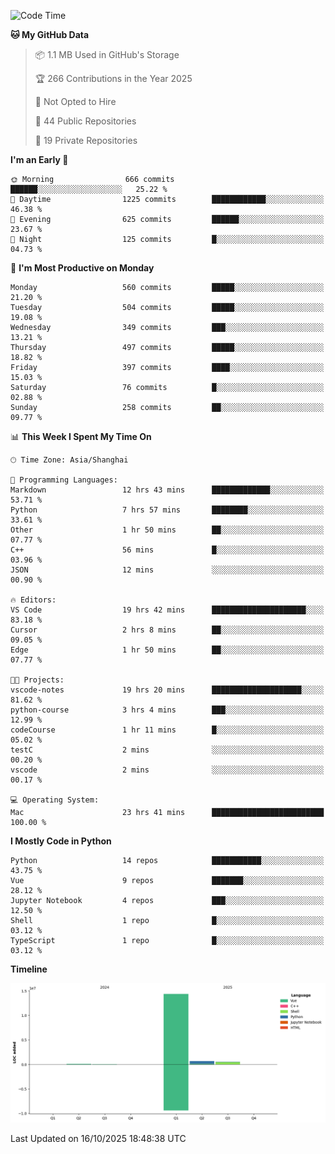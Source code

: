 <!--START_SECTION:waka-->
![Code Time](http://img.shields.io/badge/Code%20Time-800%20hrs%2017%20mins-blue)

**🐱 My GitHub Data** 

> 📦 1.1 MB Used in GitHub's Storage 
 > 
> 🏆 266 Contributions in the Year 2025
 > 
> 🚫 Not Opted to Hire
 > 
> 📜 44 Public Repositories 
 > 
> 🔑 19 Private Repositories 
 > 
**I'm an Early 🐤** 

```text
🌞 Morning                666 commits         ██████░░░░░░░░░░░░░░░░░░░   25.22 % 
🌆 Daytime                1225 commits        ████████████░░░░░░░░░░░░░   46.38 % 
🌃 Evening                625 commits         ██████░░░░░░░░░░░░░░░░░░░   23.67 % 
🌙 Night                  125 commits         █░░░░░░░░░░░░░░░░░░░░░░░░   04.73 % 
```
📅 **I'm Most Productive on Monday** 

```text
Monday                   560 commits         █████░░░░░░░░░░░░░░░░░░░░   21.20 % 
Tuesday                  504 commits         █████░░░░░░░░░░░░░░░░░░░░   19.08 % 
Wednesday                349 commits         ███░░░░░░░░░░░░░░░░░░░░░░   13.21 % 
Thursday                 497 commits         █████░░░░░░░░░░░░░░░░░░░░   18.82 % 
Friday                   397 commits         ████░░░░░░░░░░░░░░░░░░░░░   15.03 % 
Saturday                 76 commits          █░░░░░░░░░░░░░░░░░░░░░░░░   02.88 % 
Sunday                   258 commits         ██░░░░░░░░░░░░░░░░░░░░░░░   09.77 % 
```


📊 **This Week I Spent My Time On** 

```text
🕑︎ Time Zone: Asia/Shanghai

💬 Programming Languages: 
Markdown                 12 hrs 43 mins      █████████████░░░░░░░░░░░░   53.71 % 
Python                   7 hrs 57 mins       ████████░░░░░░░░░░░░░░░░░   33.61 % 
Other                    1 hr 50 mins        ██░░░░░░░░░░░░░░░░░░░░░░░   07.77 % 
C++                      56 mins             █░░░░░░░░░░░░░░░░░░░░░░░░   03.96 % 
JSON                     12 mins             ░░░░░░░░░░░░░░░░░░░░░░░░░   00.90 % 

🔥 Editors: 
VS Code                  19 hrs 42 mins      █████████████████████░░░░   83.18 % 
Cursor                   2 hrs 8 mins        ██░░░░░░░░░░░░░░░░░░░░░░░   09.05 % 
Edge                     1 hr 50 mins        ██░░░░░░░░░░░░░░░░░░░░░░░   07.77 % 

🐱‍💻 Projects: 
vscode-notes             19 hrs 20 mins      ████████████████████░░░░░   81.62 % 
python-course            3 hrs 4 mins        ███░░░░░░░░░░░░░░░░░░░░░░   12.99 % 
codeCourse               1 hr 11 mins        █░░░░░░░░░░░░░░░░░░░░░░░░   05.02 % 
testC                    2 mins              ░░░░░░░░░░░░░░░░░░░░░░░░░   00.20 % 
vscode                   2 mins              ░░░░░░░░░░░░░░░░░░░░░░░░░   00.17 % 

💻 Operating System: 
Mac                      23 hrs 41 mins      █████████████████████████   100.00 % 
```

**I Mostly Code in Python** 

```text
Python                   14 repos            ███████████░░░░░░░░░░░░░░   43.75 % 
Vue                      9 repos             ███████░░░░░░░░░░░░░░░░░░   28.12 % 
Jupyter Notebook         4 repos             ███░░░░░░░░░░░░░░░░░░░░░░   12.50 % 
Shell                    1 repo              █░░░░░░░░░░░░░░░░░░░░░░░░   03.12 % 
TypeScript               1 repo              █░░░░░░░░░░░░░░░░░░░░░░░░   03.12 % 
```



**Timeline**

![Lines of Code chart](https://raw.githubusercontent.com/White1943/White1943/main/assets/bar_graph.png)


 Last Updated on 16/10/2025 18:48:38 UTC
<!--END_SECTION:waka-->
